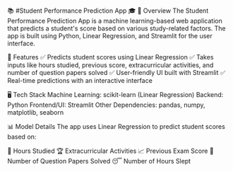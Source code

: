 📚 #Student Performance Prediction App 🎓
🔹 Overview
The Student Performance Prediction App is a machine learning-based web application that predicts a student's score based on various study-related factors. The app is built using Python, Linear Regression, and Streamlit for the user interface.

🚀 Features
✅ Predicts student scores using Linear Regression
✅ Takes inputs like hours studied, previous score, extracurricular activities, and number of question papers solved
✅ User-friendly UI built with Streamlit
✅ Real-time predictions with an interactive interface

🖥️ Tech Stack
Machine Learning: scikit-learn (Linear Regression)
Backend: Python
Frontend/UI: Streamlit
Other Dependencies: pandas, numpy, matplotlib, seaborn

📊 Model Details
The app uses Linear Regression to predict student scores based on:

📖 Hours Studied
🏆 Extracurricular Activities
📈 Previous Exam Score
📝 Number of Question Papers Solved
😴 Number of Hours Slept

